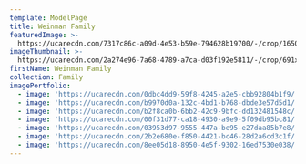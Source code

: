 ```yaml
---
template: ModelPage
title: Weinman Family
featuredImage: >-
  https://ucarecdn.com/7317c86c-a09d-4e53-b59e-794628b19700/-/crop/1650x858/0,0/-/preview/
imageThumbnail: >-
  https://ucarecdn.com/2a274e96-7a68-4789-a7ca-d03f192e5811/-/crop/691x862/583,8/-/preview/
firstName: Weinman Family
collection: Family
imagePortfolio:
  - image: 'https://ucarecdn.com/0dbc4dd9-59f8-4245-a2e5-cbb92804b1f9/'
  - image: 'https://ucarecdn.com/b9970d0a-132c-4bd1-b768-dbde3e57d5d1/'
  - image: 'https://ucarecdn.com/b2f8ca0b-6bb2-42c9-9bfc-dd132481548c/'
  - image: 'https://ucarecdn.com/00f31d77-ca18-4930-a9e9-5f09db95bc81/'
  - image: 'https://ucarecdn.com/03953d97-9555-447a-be95-e27daa85b7e8/'
  - image: 'https://ucarecdn.com/2b2e680e-f850-4421-bc46-28d2a6cd3c1f/'
  - image: 'https://ucarecdn.com/8ee05d18-8950-4e5f-9302-16ed7530e038/'
---
```


